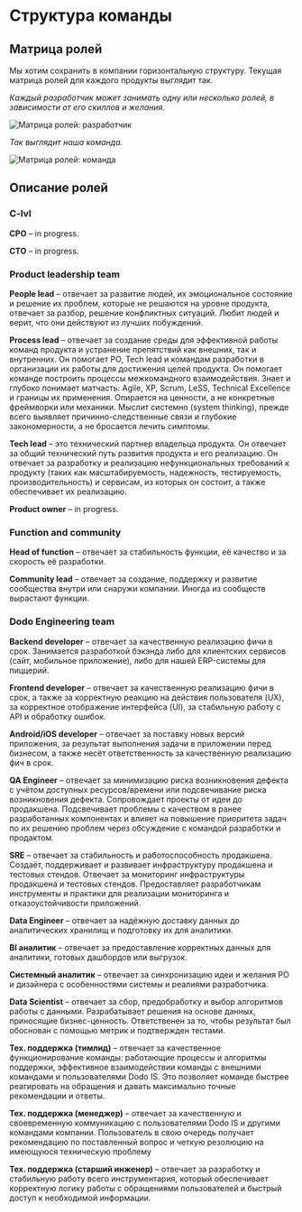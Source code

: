 # Структура команды

## Матрица ролей

Мы хотим сохранить в компании горизонтальную структуру. Текущая матрица ролей для каждого продукты выглядит так.

*Каждый разработчик может занимать одну или несколько ролей, в зависимости от его скиллов и желания.*

![Матрица ролей: разработчик](https://habrastorage.org/webt/bt/px/zm/btpxzmet4pbhvlad1iu1som-dim.png)

*Так выглядит наша команда.*

![Матрица ролей: команда](https://habrastorage.org/webt/iv/a3/4e/iva34eu7ndz1jtwlzlaajdk8vae.png)

## Описание ролей

### C-lvl

**CPO** – in progress.

**CTO** – in progress.

### Product leadership team

**People lead** – отвечает за развитие людей, их эмоциональное состояние и решение их проблем, которые не решаются на уровне продукта, отвечает за разбор, решение конфликтных ситуаций. Любит людей и верит, что они действуют из лучших побуждений.

**Process lead** – отвечает за создание среды для эффективной работы команд продукта и устранение препятствий как внешних, так и внутренних. Он помогает PO, Tech lead и командам разработки в организации их работы для достижения целей продукта. Он помогает команде построить процессы межкомандного взаимодействия. Знает и глубоко понимает матчасть: Agile, XP, Scrum, LeSS, Technical Excellence и границы их применения. Опирается на ценности, а не конкретные фреймворки или механики. Мыслит системно (system thinking), прежде всего выявляет причинно-следственные связи и глубокие закономерности, а не бросается лечить симптомы.
 
**Tech lead** – это технический партнер владельца продукта. Он отвечает за общий технический путь развития продукта и его реализацию. Он отвечает за разработку и реализацию нефункциональных требований к продукту (таких как масштабируемость, надежность, тестируемость, производительность) и сервисам, из которых он состоит, а также обеспечивает их реализацию.

**Product owner** – in progress.

### Function and community

**Head of function** – отвечает за стабильность функции, её качество и за скорость её разработки.

**Community lead** – отвечает за создание, поддержку и развитие сообщества внутри или снаружи компании. Иногда из сообществ вырастают функции.

### Dodo Engineering team

**Backend developer** – отвечает за качественную реализацию фичи в срок. Занимается разработкой бэкэнда либо для клиентских сервисов (сайт, мобильное приложение), либо для нашей ERP-системы для пиццерий.

**Frontend developer** – отвечает за качественную реализацию фичи в срок, а также за корректную реакцию на действия пользователя (UX), за корректное отображение интерфейса (UI), за стабильную работу с API и обработку ошибок.

**Android/iOS developer** – отвечает за поставку новых версий приложения, за результат выполнения задачи в приложении перед бизнесом, а также несёт ответственность за качественную реализацию фич в срок.

**QA Engineer** – отвечает за минимизацию риска возникновения дефекта с учётом доступных ресурсов/времени или подсвечивание риска возникновения дефекта. Сопровождает проекты от идеи до продакшена. Подсвечивает проблемы с качеством в ранее разработанных компонентах и влияет на повышение приоритета задач по их решению проблем через обсуждение с командой разработки и продактом.

**SRE** – отвечает за стабильность и работоспособность продакшена. Создаёт, поддерживает и развивает инфраструктуру продакшена и тестовых стендов. Отвечает за мониторинг инфраструктуры продакшена и тестовых стендов. Предоставляет разработчикам инструменты и практики для реализации мониторинга и отказоустойчивости приложений.

**Data Engineer** – отвечает за надёжную доставку данных до аналитических хранилищ и подготовку их для аналитики.

**BI аналитик** – отвечает за предоставление корректных данных для аналитики, готовых дашбордов или выгрузок.

**Системный аналитик** – отвечает за синхронизацию идеи и желания PO и дизайнера с особенностями системы и реалиями разработчика.

**Data Scientist** – отвечает за сбор, предобработку и выбор алгоритмов работы с данными. Разрабатывает решения на основе данных, приносящие бизнес-ценность. Ответственен за то, чтобы результат был обоснован с помощью метрик и подтвержден тестами.

**Тех. поддержка (тимлид)** – отвечает за качественное функционирование команды: работающие процессы и алгоритмы поддержки, эффективное взаимодействии команды с внешними командами и пользователями Dodo IS. Это позволяет команде быстрее реагировать на обращения и давать максимально точные рекомендации и ответы.

**Тех. поддержка (менеджер)** – отвечает за качественную и своевременную коммуникацию с пользователями Dodo IS и другими командами компании. Пользователь в свою очередь получает рекомендацию по поставленный вопрос и четкую резолюцию на имеющуюся техническую проблему

**Тех. поддержка (старший инженер)** – отвечает за разработку и стабильную работу всего инструментария, который обеспечивает корректную логику работы с обращениями пользователей и быстрый доступ к необходимой информации.
